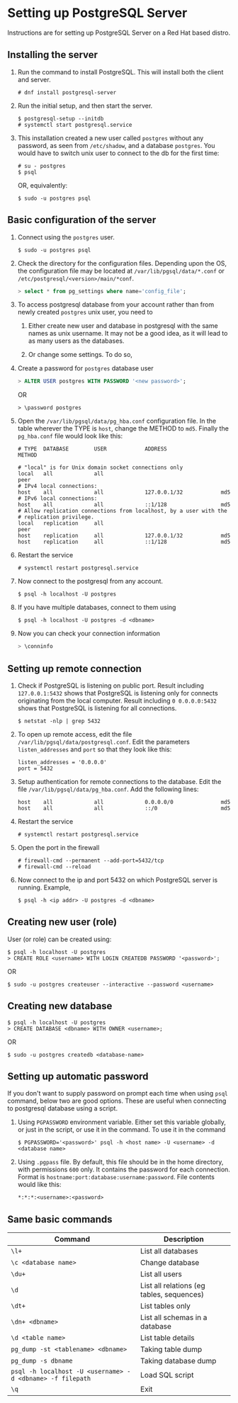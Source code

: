 # Setting up PostgreSQL Server

Instructions are for setting up PostgreSQL Server on a Red Hat based distro.

## Installing the server

1. Run the command to install PostgreSQL. This will install both the client and server.

   ```
   # dnf install postgresql-server
   ```

2. Run the initial setup, and then start the server.

   ```
   $ postgresql-setup --initdb
   # systemctl start postgresql.service
   ```

3. This installation created a new user called `postgres` without any password, as seen from `/etc/shadow`, and a database `postgres`. You would have to switch unix user to connect to the db for the first time:

   ```
   # su - postgres
   $ psql
   ```

   OR, equivalently:

   ```
   $ sudo -u postgres psql
   ```

## Basic configuration of the server

1. Connect using the `postgres` user.

   ```
   $ sudo -u postgres psql
   ```

2. Check the directory for the configuration files. Depending upon the OS, the configuration file may be located at `/var/lib/pgsql/data/*.conf` or `/etc/postgresql/<version>/main/*conf`.

   ```sql
   > select * from pg_settings where name='config_file';
   ```

3. To access postgresql database from your account rather than from newly created `postgres` unix user, you need to

   1. Either create new user and database in postgresql with the same names as unix username. It may not be a good idea, as it will lead to as many users as the databases.

   2. Or change some settings. To do so,

4. Create a password for `postgres` database user

   ```sql
   > ALTER USER postgres WITH PASSWORD '<new password>';
   ```

   OR

   ```
   > \password postgres
   ```

5. Open the `/var/lib/pgsql/data/pg_hba.conf` configuration file. In the table wherever the TYPE is `host`, change the METHOD to `md5`. Finally the `pg_hba.conf` file would look like this:

   ```
   # TYPE  DATABASE        USER            ADDRESS                 METHOD

   # "local" is for Unix domain socket connections only
   local   all             all                                     peer
   # IPv4 local connections:
   host    all             all             127.0.0.1/32            md5
   # IPv6 local connections:
   host    all             all             ::1/128                 md5
   # Allow replication connections from localhost, by a user with the
   # replication privilege.
   local   replication     all                                     peer
   host    replication     all             127.0.0.1/32            md5
   host    replication     all             ::1/128                 md5
   ```

6. Restart the service

   ```
   # systemctl restart postgresql.service
   ```

7. Now connect to the postgresql from any account.

   ```
   $ psql -h localhost -U postgres
   ```

8. If you have multiple databases, connect to them using

   ```
   $ psql -h localhost -U postgres -d <dbname>
   ```

9. Now you can check your connection information

   ```sql
   > \conninfo
   ```

## Setting up remote connection

1. Check if PostgreSQL is listening on public port. Result including `127.0.0.1:5432` shows that PostgreSQL is listening only for connects originating from the local computer. Result including `0 0.0.0.0:5432` shows that PostgreSQL is listening for all connections.

   ```
   $ netstat -nlp | grep 5432
   ```

2. To open up remote access, edit the file `/var/lib/pgsql/data/postgresql.conf`. Edit the parameters `listen_addresses` and `port` so that they look like this:

   ```
   listen_addresses = '0.0.0.0'
   port = 5432
   ```

3. Setup authentication for remote connections to the database. Edit the file `/var/lib/pgsql/data/pg_hba.conf`. Add the following lines:

   ```
   host    all             all             0.0.0.0/0               md5
   host    all             all             ::/0                    md5
   ```

4. Restart the service

   ```
   # systemctl restart postgresql.service
   ```

5. Open the port in the firewall

   ```
   # firewall-cmd --permanent --add-port=5432/tcp
   # firewall-cmd --reload
   ```

6. Now connect to the ip and port 5432 on which PostgreSQL server is running. Example,

   ```
   $ psql -h <ip addr> -U postgres -d <dbname>
   ```

## Creating new user (role)

User (or role) can be created using:

```
$ psql -h localhost -U postgres
> CREATE ROLE <username> WITH LOGIN CREATEDB PASSWORD '<password>';
```

OR

```
$ sudo -u postgres createuser --interactive --password <username>
```

## Creating new database

```
$ psql -h localhost -U postgres
> CREATE DATABASE <dbname> WITH OWNER <username>;
```

OR

```
$ sudo -u postgres createdb <database-name>
```

## Setting up automatic password

If you don't want to supply password on prompt each time when using `psql` command, below two are good options. These are useful when connecting to postgresql database using a script.

1. Using `PGPASSWORD` environment variable. Either set this variable globally, or just in the script, or use it in the command. To use it in the command

   ```
   $ PGPASSWORD='<password>' psql -h <host name> -U <username> -d <database name>
   ```

2. Using `.pgpass` file. By default, this file should be in the home directory, with permissions `600` only. It contains the password for each connection. Format is `hostname:port:database:username:password`. File contents would like this:

   ```
   *:*:*:<username>:<password>
   ```

## Same basic commands

| Command                                                   | Description                               |
| --------------------------------------------------------- | ----------------------------------------- |
| `\l+`                                                     | List all databases                        |
| `\c <database name>`                                      | Change database                           |
| `\du+`                                                    | List all users                            |
| `\d`                                                      | List all relations (eg tables, sequences) |
| `\dt+`                                                    | List tables only                          |
| `\dn+ <dbname>`                                           | List all schemas in a database            |
| `\d <table name>`                                         | List table details                        |
| `pg_dump -st <tablename> <dbname>`                        | Taking table dump                         |
| `pg_dump -s dbname`                                       | Taking database dump                      |
| `psql -h localhost -U <username> -d <dbname> -f filepath` | Load SQL script                           |
| `\q`                                                      | Exit                                      |
